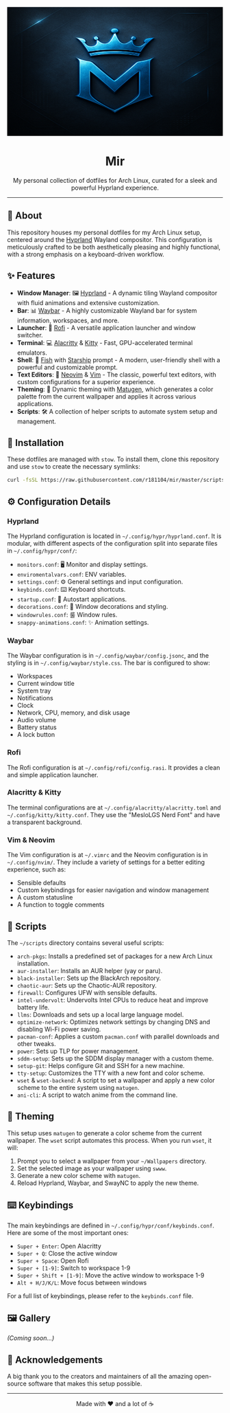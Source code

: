 <div align="center">
  <img src="png/logo.png" alt="Mir Logo" width="600" height="300" />
  <h1>Mir</h1>
  <p>My personal collection of dotfiles for Arch Linux, curated for a sleek and powerful Hyprland experience.</p>
</div>

---

## 🌟 About

This repository houses my personal dotfiles for my Arch Linux setup, centered around the [Hyprland](https://hyprland.org/) Wayland compositor. This configuration is meticulously crafted to be both aesthetically pleasing and highly functional, with a strong emphasis on a keyboard-driven workflow.

## ✨ Features

-   **Window Manager**: 🖼️ [Hyprland](https://hyprland.org/) - A dynamic tiling Wayland compositor with fluid animations and extensive customization.
-   **Bar**: 📊 [Waybar](https://github.com/Alexays/Waybar) - A highly customizable Wayland bar for system information, workspaces, and more.
-   **Launcher**: 🚀 [Rofi](https://github.com/davatorium/rofi) - A versatile application launcher and window switcher.
-   **Terminal**: 💻 [Alacritty](https://github.com/alacritty/alacritty) & [Kitty](https://sw.kovidgoyal.net/kitty/) - Fast, GPU-accelerated terminal emulators.
-   **Shell**: 🐠 [Fish](https://fishshell.com/) with [Starship](https://starship.rs/) prompt - A modern, user-friendly shell with a powerful and customizable prompt.
-   **Text Editors**: 📝 [Neovim](https://neovim.io/) & [Vim](https://www.vim.org/) - The classic, powerful text editors, with custom configurations for a superior experience.
-   **Theming**: 🎨 Dynamic theming with [Matugen](https://github.com/InioX/matugen), which generates a color palette from the current wallpaper and applies it across various applications.
-   **Scripts**: 🛠️ A collection of helper scripts to automate system setup and management.

## 🚀 Installation

These dotfiles are managed with `stow`. To install them, clone this repository and use `stow` to create the necessary symlinks:

```bash
curl -fsSL https://raw.githubusercontent.com/r181104/mir/master/scripts/install | sh
```

## ⚙️ Configuration Details

### Hyprland

The Hyprland configuration is located in `~/.config/hypr/hyprland.conf`. It is modular, with different aspects of the configuration split into separate files in `~/.config/hypr/conf/`:

-   `monitors.conf`: 🖥️ Monitor and display settings.
-   `enviromentalvars.conf`: ENV variables.
-   `settings.conf`: ⚙️ General settings and input configuration.
-   `keybinds.conf`: ⌨️ Keyboard shortcuts.
-   `startup.conf`: 🚀 Autostart applications.
-   `decorations.conf`: 🎨 Window decorations and styling.
-   `windowrules.conf`: 룰 Window rules.
-   `snappy-animations.conf`: ✨ Animation settings.

### Waybar

The Waybar configuration is in `~/.config/waybar/config.jsonc`, and the styling is in `~/.config/waybar/style.css`. The bar is configured to show:

-   Workspaces
-   Current window title
-   System tray
-   Notifications
-   Clock
-   Network, CPU, memory, and disk usage
-   Audio volume
-   Battery status
-   A lock button

### Rofi

The Rofi configuration is at `~/.config/rofi/config.rasi`. It provides a clean and simple application launcher.

### Alacritty & Kitty

The terminal configurations are at `~/.config/alacritty/alacritty.toml` and `~/.config/kitty/kitty.conf`. They use the "MesloLGS Nerd Font" and have a transparent background.

### Vim & Neovim

The Vim configuration is at `~/.vimrc` and the Neovim configuration is in `~/.config/nvim/`. They include a variety of settings for a better editing experience, such as:
-   Sensible defaults
-   Custom keybindings for easier navigation and window management
-   A custom statusline
-   A function to toggle comments

## 📜 Scripts

The `~/scripts` directory contains several useful scripts:

-   `arch-pkgs`: Installs a predefined set of packages for a new Arch Linux installation.
-   `aur-installer`: Installs an AUR helper (yay or paru).
-   `black-installer`: Sets up the BlackArch repository.
-   `chaotic-aur`: Sets up the Chaotic-AUR repository.
-   `firewall`: Configures UFW with sensible defaults.
-   `intel-undervolt`: Undervolts Intel CPUs to reduce heat and improve battery life.
-   `llms`: Downloads and sets up a local large language model.
-   `optimize-network`: Optimizes network settings by changing DNS and disabling Wi-Fi power saving.
-   `pacman-conf`: Applies a custom `pacman.conf` with parallel downloads and other tweaks.
-   `power`: Sets up TLP for power management.
-   `sddm-setup`: Sets up the SDDM display manager with a custom theme.
-   `setup-git`: Helps configure Git and SSH for a new machine.
-   `tty-setup`: Customizes the TTY with a new font and color scheme.
-   `wset` & `wset-backend`: A script to set a wallpaper and apply a new color scheme to the entire system using `matugen`.
-   `ani-cli`: A script to watch anime from the command line.

## 🎨 Theming

This setup uses `matugen` to generate a color scheme from the current wallpaper. The `wset` script automates this process. When you run `wset`, it will:

1.  Prompt you to select a wallpaper from your `~/Wallpapers` directory.
2.  Set the selected image as your wallpaper using `swww`.
3.  Generate a new color scheme with `matugen`.
4.  Reload Hyprland, Waybar, and SwayNC to apply the new theme.

## ⌨️ Keybindings

The main keybindings are defined in `~/.config/hypr/conf/keybinds.conf`. Here are some of the most important ones:

-   `Super + Enter`: Open Alacritty
-   `Super + Q`: Close the active window
-   `Super + Space`: Open Rofi
-   `Super + [1-9]`: Switch to workspace 1-9
-   `Super + Shift + [1-9]`: Move the active window to workspace 1-9
-   `Alt + H/J/K/L`: Move focus between windows

For a full list of keybindings, please refer to the `keybinds.conf` file.

## 🖼️ Gallery

*(Coming soon...)*

## 🙏 Acknowledgements

A big thank you to the creators and maintainers of all the amazing open-source software that makes this setup possible.

---
<div align="center">
  <p>Made with ❤️ and a lot of ☕</p>
</div>
